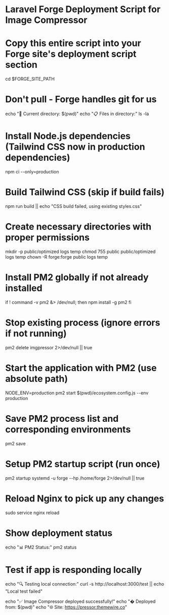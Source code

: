 # Laravel Forge Deployment Script for Image Compressor
# Copy this entire script into your Forge site's deployment script section

cd $FORGE_SITE_PATH

# Don't pull - Forge handles git for us
echo "📁 Current directory: $(pwd)"
echo "📋 Files in directory:"
ls -la

# Install Node.js dependencies (Tailwind CSS now in production dependencies)
npm ci --only=production

# Build Tailwind CSS (skip if build fails)
npm run build || echo "CSS build failed, using existing styles.css"

# Create necessary directories with proper permissions
mkdir -p public/optimized logs temp
chmod 755 public public/optimized logs temp
chown -R forge:forge public logs temp

# Install PM2 globally if not already installed
if ! command -v pm2 &> /dev/null; then
    npm install -g pm2
fi

# Stop existing process (ignore errors if not running)
pm2 delete imgpressor 2>/dev/null || true

# Start the application with PM2 (use absolute path)
NODE_ENV=production pm2 start $(pwd)/ecosystem.config.js --env production

# Save PM2 process list and corresponding environments
pm2 save

# Setup PM2 startup script (run once)
pm2 startup systemd -u forge --hp /home/forge 2>/dev/null || true

# Reload Nginx to pick up any changes
sudo service nginx reload

# Show deployment status
echo "📊 PM2 Status:"
pm2 status

# Test if app is responding locally
echo "🔍 Testing local connection:"
curl -s http://localhost:3000/test || echo "Local test failed"

echo "✅ Image Compressor deployed successfully!"
echo "� Deployed from: $(pwd)"
echo "🌐 Site: https://pressor.themewire.co"